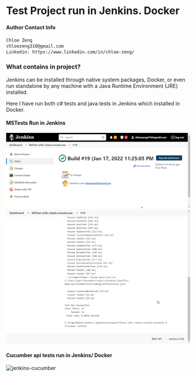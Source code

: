 # Test Project run in Jenkins. Docker



#### Author Contact Info
```
Chloe Zeng
chloezeng310@gmail.com
Linkedin: https://www.linkedin.com/in/chloe-zeng/
```


### What contains in project?
Jenkins can be installed through native system packages, Docker, or even run standalone by any machine with a Java Runtime Environment (JRE) installed.

Here I have run both c# tests and java tests in Jenkins which installed in Docker.

#### MSTests Run in Jenkins


<img src="images/jenkin1.png" alt="jenkin-mstest" width="700"/>

<img src="images/jenkin2.png" alt="jenkins-mstest" width="700"/>


#### Cucumber api tests run in Jenkins/ Docker
<img src="images/jenkins3.png" alt="jenkins-cucumber" width="700"/>
